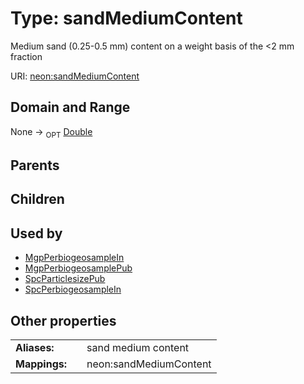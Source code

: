 
# Type: sandMediumContent


Medium sand (0.25-0.5 mm) content on a weight basis of the <2 mm fraction

URI: [neon:sandMediumContent](https://data.neonscience.org/sandMediumContent)


## Domain and Range

None ->  <sub>OPT</sub> [Double](types/Double.md)

## Parents


## Children


## Used by

 * [MgpPerbiogeosampleIn](MgpPerbiogeosampleIn.md)
 * [MgpPerbiogeosamplePub](MgpPerbiogeosamplePub.md)
 * [SpcParticlesizePub](SpcParticlesizePub.md)
 * [SpcPerbiogeosampleIn](SpcPerbiogeosampleIn.md)

## Other properties

|  |  |  |
| --- | --- | --- |
| **Aliases:** | | sand medium content |
| **Mappings:** | | neon:sandMediumContent |

